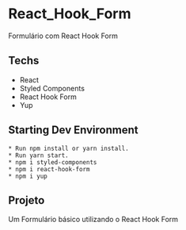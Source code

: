 # React_Hook_Form
Formulário com React Hook Form

## Techs

* React
* Styled Components
* React Hook Form
* Yup 


## Starting Dev Environment

    * Run npm install or yarn install.
    * Run yarn start.
    * npm i styled-components
    * npm i react-hook-form
    * npm i yup

## Projeto

Um Formulário básico utilizando o React Hook Form

